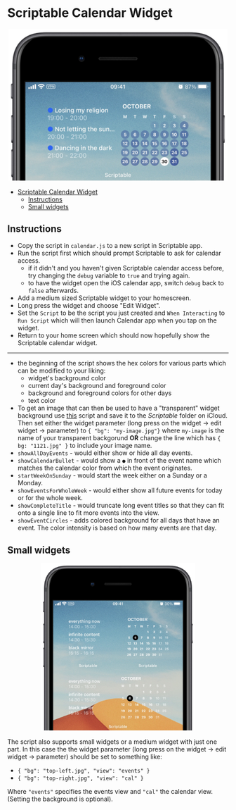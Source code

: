 # Scriptable Calendar Widget

<p align="center" >
    <img width="500" alt="scriptable calendar" src ="./assets/widget.jpg">
</p>

- [Scriptable Calendar Widget](#scriptable-calendar-widget)
  - [Instructions](#instructions)
  - [Small widgets](#small-widgets)

## Instructions

- Copy the script in `calendar.js` to a new script in Scriptable app.
- Run the script first which should prompt Scriptable to ask for calendar access.
  - if it didn't and you haven't given Scriptable calendar access before, try changing the `debug` variable to `true` and trying again.
  - to have the widget open the iOS calendar app, switch `debug` back to `false` afterwards.
- Add a medium sized Scriptable widget to your homescreen.
- Long press the widget and choose "Edit Widget".
- Set the `Script` to be the script you just created and `When Interacting` to `Run Script` which will then launch Calendar app when you tap on the widget.
- Return to your home screen which should now hopefully show the Scriptable calendar widget.

---

- the beginning of the script shows the hex colors for various parts which can be modified to your liking:
  - widget's background color
  - current day's background and foreground color
  - background and foreground colors for other days
  - text color
- To get an image that can then be used to have a "transparent" widget background use [this](https://gist.github.com/mzeryck/3a97ccd1e059b3afa3c6666d27a496c9#gistcomment-3468585) script and save it to the _Scriptable_ folder on iCloud. Then set either the widget parameter (long press on the widget -> edit widget -> parameter) to `{ "bg": "my-image.jpg"}` where `my-image` is the name of your transparent backgorund **OR** change the line which has `{ bg: "1121.jpg" }` to include your image name.
- `showAllDayEvents` - would either show or hide all day events.
- `showCalendarBullet` - would show a `●` in front of the event name which matches the calendar color from which the event originates.
- `startWeekOnSunday` - would start the week either on a Sunday or a Monday.
- `showEventsForWholeWeek` - would either show all future events for today or for the whole week.
- `showCompleteTitle` - would truncate long event titles so that they can fit onto a single line to fit more events into the view.
- `showEventCircles` - adds colored background for all days that have an event. The color intensity is based on how many events are that day.

## Small widgets

<p align="center" >
    <img width="350" alt="scriptable calendar" src ="./assets/small-widgets.jpg">
</p>

The script also supports small widgets or a medium widget with just one part. In this case the the widget parameter (long press on the widget -> edit widget -> parameter) should be set to something like:

- `{ "bg": "top-left.jpg", "view": "events" }`
- `{ "bg": "top-right.jpg", "view": "cal" }`

Where `"events"` specifies the events view and `"cal"` the calendar view. (Setting the background is optional).